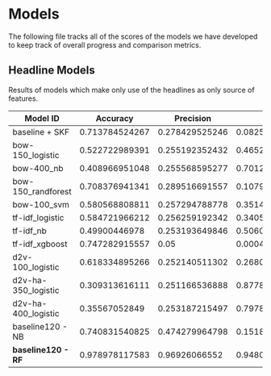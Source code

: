 # Models
The following file tracks all of the scores of the models we have developed to
keep track of overall progress and comparison metrics.

## Headline Models
Results of models which make only use of the headlines as only source of features.

| Model ID | Accuracy | Precision | Recall | F-Measure | AUC | Kappa |
|---|---|---|---|---|---|---|
| baseline + SKF | 0.713784524267 | 0.278429525246 | 0.0825529253859 | 0.124473675441 | 0.504579528246 | 0.0119567655317 |
| bow-150_logistic | 0.522722989391 | 0.255192352432 | 0.46522399673 | 0.329347956167 | 0.503685863412 | 0.00579905315566 |
| bow-400_nb | 0.408966951048 | 0.255568595277 | 0.701283782121 | 0.373977212484 | 0.506139352906 | 0.00786738663522 |
| bow-150_randforest |  0.708376941341 | 0.289516691557 | 0.107992866431 | 0.156997070394 | 0.509432017326 | 0.023748340987 |
| bow-100_svm | 0.580568808811 | 0.257294788778 | 0.351475974012 | 0.2963501091 | 0.504782150238 | 0.00845130443018 |
| tf-idf_logistic | 0.584721966212 | 0.256259192342 | 0.340560329397 | 0.292241731746 | 0.503818144572 | 0.00671014822057 |
| tf-idf_nb | 0.49900446978 | 0.253193649846 | 0.506063211916 | 0.337345810069 | 0.501326708945 | 0.0020879979075 |
| tf-idf_xgboost | 0.747282915557 | 0.05 | 0.000453629032258 | 0.000898194538251 | 0.499770854596 | -0.000682870082544 |
| d2v-100_logistic | 0.618334895266 | 0.252140511302 | 0.268077300557 | 0.241283056113 | 0.5020050895 | 0.00362348655432 |
| d2v-ha-350_logistic | 0.309313616111 | 0.251166536888 | 0.877830655766 | 0.390145954253 | 0.497927487131 | -0.00240277582113 |
| d2v-ha-400_logistic | 0.35567052849 | 0.253187215497 | 0.797887360374 | 0.383366038077 | 0.502031326373 | 0.00252164096002 |
| baseline120 - NB | 0.740831540825 | 0.474279964798 | 0.151852330576 | 0.225827398741 | 0.547778460535 | 0.121191305197 |
| **baseline120 - RF** | 0.978978117583 | 0.96926066552 | 0.94804476217 | 0.958507452283 | 0.968838402956 | 0.944433255632 |
